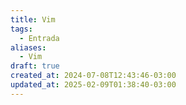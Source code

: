 ```yaml
---
title: Vim
tags:
  - Entrada
aliases:
  - Vim
draft: true
created_at: 2024-07-08T12:43:46-03:00
updated_at: 2025-02-09T01:38:40-03:00
---
```


